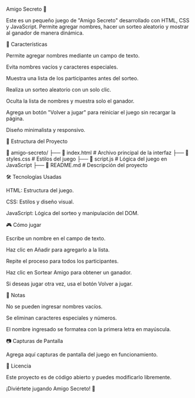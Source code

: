 Amigo Secreto 🎁

Este es un pequeño juego de "Amigo Secreto" desarrollado con HTML, CSS y JavaScript. Permite agregar nombres, hacer un sorteo aleatorio y mostrar al ganador de manera dinámica.

🚀 Características

Permite agregar nombres mediante un campo de texto.

Evita nombres vacíos y caracteres especiales.

Muestra una lista de los participantes antes del sorteo.

Realiza un sorteo aleatorio con un solo clic.

Oculta la lista de nombres y muestra solo el ganador.

Agrega un botón "Volver a jugar" para reiniciar el juego sin recargar la página.

Diseño minimalista y responsivo.

📁 Estructura del Proyecto

📂 amigo-secreto/
├── 📄 index.html   # Archivo principal de la interfaz
├── 📄 styles.css   # Estilos del juego
├── 📄 script.js    # Lógica del juego en JavaScript
├── 📄 README.md    # Descripción del proyecto

🛠️ Tecnologías Usadas

HTML: Estructura del juego.

CSS: Estilos y diseño visual.

JavaScript: Lógica del sorteo y manipulación del DOM.

🎮 Cómo jugar

Escribe un nombre en el campo de texto.

Haz clic en Añadir para agregarlo a la lista.

Repite el proceso para todos los participantes.

Haz clic en Sortear Amigo para obtener un ganador.

Si deseas jugar otra vez, usa el botón Volver a jugar.

📌 Notas

No se pueden ingresar nombres vacíos.

Se eliminan caracteres especiales y números.

El nombre ingresado se formatea con la primera letra en mayúscula.

📷 Capturas de Pantalla

Agrega aquí capturas de pantalla del juego en funcionamiento.

📜 Licencia

Este proyecto es de código abierto y puedes modificarlo libremente.

¡Diviértete jugando Amigo Secreto! 🎉

